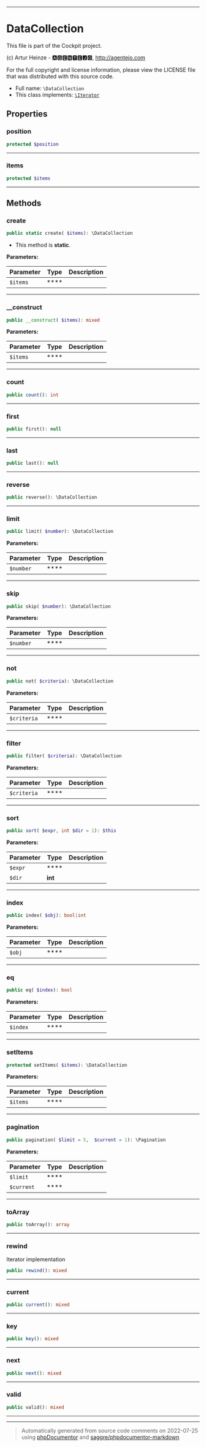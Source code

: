 ***

# DataCollection

This file is part of the Cockpit project.

(c) Artur Heinze - 🅰🅶🅴🅽🆃🅴🅹🅾, http://agentejo.com

For the full copyright and license information, please view the LICENSE
file that was distributed with this source code.

* Full name: `\DataCollection`
* This class implements:
[`\Iterator`](./Iterator.md)



## Properties


### position



```php
protected $position
```






***

### items



```php
protected $items
```






***

## Methods


### create



```php
public static create( $items): \DataCollection
```



* This method is **static**.




**Parameters:**

| Parameter | Type | Description |
|-----------|------|-------------|
| `$items` | **** |  |




***

### __construct



```php
public __construct( $items): mixed
```








**Parameters:**

| Parameter | Type | Description |
|-----------|------|-------------|
| `$items` | **** |  |




***

### count



```php
public count(): int
```











***

### first



```php
public first(): null
```











***

### last



```php
public last(): null
```











***

### reverse



```php
public reverse(): \DataCollection
```











***

### limit



```php
public limit( $number): \DataCollection
```








**Parameters:**

| Parameter | Type | Description |
|-----------|------|-------------|
| `$number` | **** |  |




***

### skip



```php
public skip( $number): \DataCollection
```








**Parameters:**

| Parameter | Type | Description |
|-----------|------|-------------|
| `$number` | **** |  |




***

### not



```php
public not( $criteria): \DataCollection
```








**Parameters:**

| Parameter | Type | Description |
|-----------|------|-------------|
| `$criteria` | **** |  |




***

### filter



```php
public filter( $criteria): \DataCollection
```








**Parameters:**

| Parameter | Type | Description |
|-----------|------|-------------|
| `$criteria` | **** |  |




***

### sort



```php
public sort( $expr, int $dir = 1): $this
```








**Parameters:**

| Parameter | Type | Description |
|-----------|------|-------------|
| `$expr` | **** |  |
| `$dir` | **int** |  |




***

### index



```php
public index( $obj): bool|int
```








**Parameters:**

| Parameter | Type | Description |
|-----------|------|-------------|
| `$obj` | **** |  |




***

### eq



```php
public eq( $index): bool
```








**Parameters:**

| Parameter | Type | Description |
|-----------|------|-------------|
| `$index` | **** |  |




***

### setItems



```php
protected setItems( $items): \DataCollection
```








**Parameters:**

| Parameter | Type | Description |
|-----------|------|-------------|
| `$items` | **** |  |




***

### pagination



```php
public pagination( $limit = 5,  $current = 1): \Pagination
```








**Parameters:**

| Parameter | Type | Description |
|-----------|------|-------------|
| `$limit` | **** |  |
| `$current` | **** |  |




***

### toArray



```php
public toArray(): array
```











***

### rewind

Iterator implementation

```php
public rewind(): mixed
```











***

### current



```php
public current(): mixed
```











***

### key



```php
public key(): mixed
```











***

### next



```php
public next(): mixed
```











***

### valid



```php
public valid(): mixed
```











***


***
> Automatically generated from source code comments on 2022-07-25 using [phpDocumentor](http://www.phpdoc.org/) and [saggre/phpdocumentor-markdown](https://github.com/Saggre/phpDocumentor-markdown)

